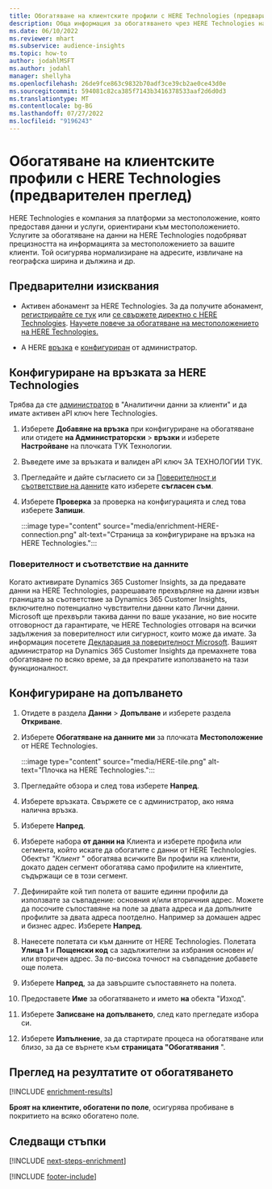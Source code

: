 ```yaml
---
title: Обогатяване на клиентските профили с HERE Technologies (предварителен преглед)
description: Обща информация за обогатяването чрез HERE Technologies на трети страни.
ms.date: 06/10/2022
ms.reviewer: mhart
ms.subservice: audience-insights
ms.topic: how-to
author: jodahlMSFT
ms.author: jodahl
manager: shellyha
ms.openlocfilehash: 26de9fce863c9832b70adf3ce39cb2ae0ce43d0e
ms.sourcegitcommit: 594081c82ca385f7143b3416378533aaf2d6d0d3
ms.translationtype: MT
ms.contentlocale: bg-BG
ms.lasthandoff: 07/27/2022
ms.locfileid: "9196243"
---
```

# <a name="enrich-customer-profiles-with-here-technologies-preview"></a>Обогатяване на клиентските профили с HERE Technologies (предварителен преглед)

HERE Technologies е компания за платформи за местоположение, която предоставя данни и услуги, ориентирани към местоположението. Услугите за обогатяване на данни на HERE Technologies подобряват прецизността на информацията за местоположението за вашите клиенти. Той осигурява нормализиране на адресите, извличане на географска ширина и дължина и др.

## <a name="prerequisites"></a>Предварителни изисквания

- Активен абонамент за HERE Technologies. За да получите абонамент, [регистрирайте се тук](https://developer.here.com/sign-up?utm_medium=referral&utm_source=Microsoft-Dynamics-CI&create=Freemium-Basic) или [се свържете директно с HERE Technologies](https://developer.here.com/help?utm_medium=referral&utm_source=Microsoft-Dynamics-CI#how-can-we-help-you). [Научете повече за обогатяване на местоположението на HERE Technologies.](https://developer.here.com/location-enrichment?cid=Dev-MicrosoftDynamics-DB-0-Dev-&utm_source=MicrosoftDynamics&utm_medium=referral&utm_campaign=Online_Dev_ReferralMicrosoft)

- A HERE [връзка](connections.md) е [конфигуриран](#configure-the-connection-for-here-technologies) от администратор.

## <a name="configure-the-connection-for-here-technologies"></a>Конфигуриране на връзката за HERE Technologies

Трябва да сте [администратор](permissions.md#admin) в "Аналитични данни за клиенти" и да имате активен aPI ключ here Technologies.

1. Изберете **Добавяне на връзка** при конфигуриране на обогатяване или отидете **на Администраторски** > **връзки** и изберете **Настройване** на плочката ТУК Технологии.

1. Въведете име за връзката и валиден aPI ключ ЗА ТЕХНОЛОГИИ ТУК.

1. Прегледайте и дайте съгласието си за [Поверителност и съответствие на данните](#data-privacy-and-compliance) като изберете **съгласен съм**.

1. Изберете **Проверка** за проверка на конфигурацията и след това изберете **Запиши**.

   :::image type="content" source="media/enrichment-HERE-connection.png" alt-text="Страница за конфигуриране на връзка на HERE Technologies.":::

### <a name="data-privacy-and-compliance"></a>Поверителност и съответствие на данните

Когато активирате Dynamics 365 Customer Insights, за да предавате данни на HERE Technologies, разрешавате прехвърляне на данни извън границата за съответствие за Dynamics 365 Customer Insights, включително потенциално чувствителни данни като Лични данни. Microsoft ще прехвърли такива данни по ваше указание, но вие носите отговорност да гарантирате, че HERE Technologies отговаря на всички задължения за поверителност или сигурност, които може да имате. За информация посетете [Декларация за поверителност Microsoft](https://go.microsoft.com/fwlink/?linkid=396732).
Вашият администратор на Dynamics 365 Customer Insights да премахнете това обогатяване по всяко време, за да прекратите използването на тази функционалност.

## <a name="configure-the-enrichment"></a>Конфигуриране на допълването

1. Отидете в раздела **Данни** > **Допълване** и изберете раздела **Откриване**.

1. Изберете **Обогатяване на данните ми** за плочката **Местоположение** от HERE Technologies.

   :::image type="content" source="media/HERE-tile.png" alt-text="Плочка на HERE Technologies.":::

1. Прегледайте обзора и след това изберете **Напред**.

1. Изберете връзката. Свържете се с администратор, ако няма налична връзка.

1. Изберете **Напред**.

1. Изберете набора **от данни на** Клиента и изберете профила или сегмента, който искате да обогатите с данни от HERE Technologies. Обектът *"Клиент* " обогатява всичките Ви профили на клиенти, докато даден сегмент обогатява само профилите на клиентите, съдържащи се в този сегмент.

1. Дефинирайте кой тип полета от вашите единни профили да използвате за съвпадение: основния и/или вторичния адрес. Можете да посочите съпоставяне на поле за двата адреса и да допълните профилите за двата адреса поотделно. Например за домашен адрес и бизнес адрес. Изберете **Напред**.

1. Нанесете полетата си към данните от HERE Technologies. Полетата **Улица 1** и **Пощенски код** са задължителни за избрания основен и/или вторичен адрес. За по-висока точност на съвпадение добавете още полета.

1. Изберете **Напред**, за да завършите съпоставянето на полета.

1. Предоставете **Име** за обогатяването и името **на** обекта "Изход".

1. Изберете **Записване на допълването**, след като прегледате избора си.

1. Изберете **Изпълнение**, за да стартирате процеса на обогатяване или близо, за да се върнете към **страницата "Обогатявания** ".

## <a name="view-enrichment-results"></a>Преглед на резултатите от обогатяването

[!INCLUDE [enrichment-results](includes/enrichment-results.md)]

**Броят на клиентите, обогатени по поле**, осигурява пробиване в покритието на всяко обогатено поле.

## <a name="next-steps"></a>Следващи стъпки

[!INCLUDE [next-steps-enrichment](includes/next-steps-enrichment.md)]

[!INCLUDE [footer-include](includes/footer-banner.md)]
